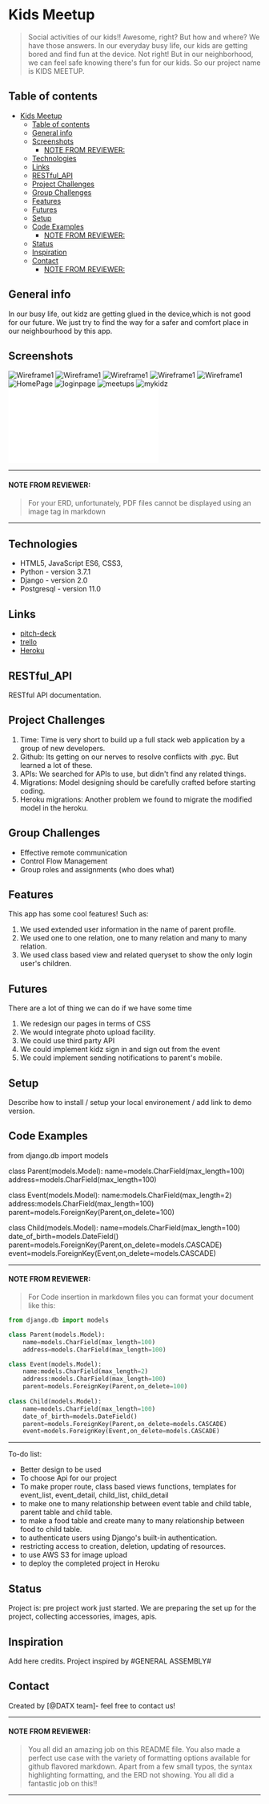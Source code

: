 # Kids Meetup
> Social activities of our kids!! Awesome, right? But how and where? We have those answers. In our everyday busy life, our kids are getting bored and find fun at the device. Not right! But in our neighborhood, we can feel safe knowing there's fun for our kids. So our project name is KIDS MEETUP. 

## Table of contents
- [Kids Meetup](#kids-meetup)
  - [Table of contents](#table-of-contents)
  - [General info](#general-info)
  - [Screenshots](#screenshots)
      - [NOTE FROM REVIEWER:](#note-from-reviewer)
  - [Technologies](#technologies)
  - [Links](#links)
  - [RESTful_API](#restfulapi)
  - [Project Challenges](#project-challenges)
  - [Group Challenges](#group-challenges)
  - [Features](#features)
  - [Futures](#futures)
  - [Setup](#setup)
  - [Code Examples](#code-examples)
      - [NOTE FROM REVIEWER:](#note-from-reviewer-1)
  - [Status](#status)
  - [Inspiration](#inspiration)
  - [Contact](#contact)
      - [NOTE FROM REVIEWER:](#note-from-reviewer-2)

## General info
In our busy life, out kidz are getting glued in the device,which is not good for our future. We just try to find the way for a safer and comfort place in our neighbourhood by this app.

## Screenshots
![Wireframe1](./img/wireframe1.png)
![Wireframe1](./img/wireframe2.png)
![Wireframe1](./img/wireframe3.png)
![Wireframe1](./img/wireframe4.png)
![Wireframe1](./img/wireframe5.png)
![HomePage](./img/homepage.png)
![loginpage](./img/loginpage.png)
![meetups](./img/Meetups.png)
![mykidz](./img/mykidz.png)
![ERD](./img/ERD.pdf)

<hr>

#### NOTE FROM REVIEWER:

> For your ERD, unfortunately, PDF files cannot be displayed using an image tag in markdown

<hr>

## Technologies
* HTML5, JavaScript ES6, CSS3, 
* Python - version 3.7.1
* Django - version 2.0
* Postgresql - version 11.0

## Links

* [pitch-deck](https://github.com/fagleyali/kidsmeetup)
* [trello](https://trello.com/b/uNiUV3Hu)
* [Heroku](https://id.heroku.com/login)

## RESTful_API

RESTful API documentation.

## Project Challenges
1. Time: Time is very short to build up a full stack web application by a group of new developers. 
2. Github: Its getting on our nerves to resolve conflicts with .pyc. But learned a lot of these. 
3. APIs: We searched for APIs to use, but didn't find any related things.
4. Migrations: Model designing should be carefully crafted before starting coding.
5. Heroku migrations: Another problem we found to migrate the modified model in the heroku. 

## Group Challenges
* Effective remote communication
* Control Flow Management
* Group roles and assignments (who does what)

## Features
This app has some cool features! Such as:
1. We used extended user information in the name of parent profile. 
2. We used one to one relation, one to many relation and many to many relation.
3. We used class based view and related queryset to show the only login user's children.

## Futures
There are a lot of thing we can do if we have some time
1. We redesign our pages in terms of CSS
2. We would integrate photo upload facility. 
3. We could use third party API
4. We could implement kidz sign in and sign out from the event
5. We could implement sending notifications to parent's mobile.

## Setup
Describe how to install / setup your local environement / add link to demo version.

## Code Examples
from django.db import models

class Parent(models.Model):
    name=models.CharField(max_length=100)
    address=models.CharField(max_length=100)

class Event(models.Model):
    name:models.CharField(max_length=2)
    address:models.CharField(max_length=100)
    parent=models.ForeignKey(Parent,on_delete=100)
    
class Child(models.Model):
    name=models.CharField(max_length=100)
    date_of_birth=models.DateField()
    parent=models.ForeignKey(Parent,on_delete=models.CASCADE)
    event=models.ForeignKey(Event,on_delete=models.CASCADE)

<hr>

#### NOTE FROM REVIEWER:

> For Code insertion in markdown files you can format your document like this:


```py
from django.db import models

class Parent(models.Model):
    name=models.CharField(max_length=100)
    address=models.CharField(max_length=100)

class Event(models.Model):
    name:models.CharField(max_length=2)
    address:models.CharField(max_length=100)
    parent=models.ForeignKey(Parent,on_delete=100)
    
class Child(models.Model):
    name=models.CharField(max_length=100)
    date_of_birth=models.DateField()
    parent=models.ForeignKey(Parent,on_delete=models.CASCADE)
    event=models.ForeignKey(Event,on_delete=models.CASCADE)
```

<hr>


To-do list:
* Better design to be used
* To choose Api for our project
* To make proper route, class based views functions, templates for event_list, event_detail, child_list, child_detail
* to make one to many relationship between event table and child table, parent table and child table. 
* to make a food table and create many to many relationship between food to child table.
* to authenticate users using Django's built-in authentication. 
* restricting access to creation, deletion, updating of resources.
* to use AWS S3 for image upload
* to deploy the completed project in Heroku

## Status
Project is: pre project work just started. We are preparing the set up for the project, collecting accessories, images, apis. 

## Inspiration
Add here credits. Project inspired by #GENERAL ASSEMBLY#

## Contact
Created by [@DATX team]- feel free to contact us!



<hr>

#### NOTE FROM REVIEWER:

> You all did an amazing job on this README file. You also made a perfect use case with the variety of formatting options available for github flavored markdown. Apart from a few small typos, the syntax highlighting formatting, and the ERD not showing. You all did a fantastic job on this!!

<hr>